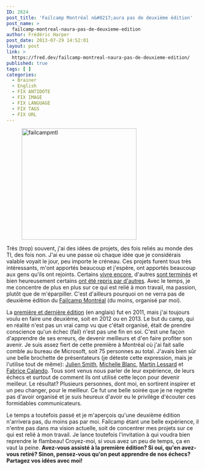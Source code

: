 ```yaml
---
ID: 2824
post_title: 'Failcamp Montréal n&#8217;aura pas de deuxième édition'
post_name: >
  failcamp-montreal-naura-pas-de-deuxieme-edition
author: Frédéric Harper
post_date: 2013-07-29 14:52:01
layout: post
link: >
  https://fred.dev/failcamp-montreal-naura-pas-de-deuxieme-edition/
published: true
tags: [ ]
categories:
  - Brainer
  - English
  - FIX ANTIDOTE
  - FIX IMAGE
  - FIX LANGUAGE
  - FIX TAGS
  - FIX URL
---
```

<figure><img alt="failcampmtl" src="http://fred.dev/wp-content/uploads/2013/07/failcampmtl.png" width="300" height="291"/></figure><p>Très (trop) souvent, j'ai des idées de projets, des fois reliés au monde des TI, des fois non. J'ai eu une passe où chaque idée que je considérais valable voyait le jour, peu importe le créneau. Ces projets furent tous très intéressants, m'ont apportés beaucoup et j'espère, ont apportés beaucoup aux gens qu'ils ont rejoints. Certains <a title="We are Geek, une idée qui devient projet" href="https://fred.dev/we-are-geek-une-idee-qui-devient-projet/">vivre encore</a>, d'autres <a title="Portrait de blogueurs se termine ici" href="https://fred.dev/portrait-de-blogueurs-se-termine-ici/">sont terminés</a> et bien heureusement certains <a title="Le Festival Geek est de retour" href="https://fred.dev/le-festival-geek-est-de-retour/">ont été repris par d'autres</a>. Avec le temps, je me concentre de plus en plus sur ce qui est relié à mon travail, ma passion, plutôt que de m'éparpiller. C'est d'ailleurs pourquoi on ne verra pas de deuxième édition du <a href="https://failcampmtl.org/fr/" target="_blank" rel="noopener noreferrer">Failcamp Montréal</a> (du moins, organisé par moi).</p><p>La <a title="Learning from failure at FailCamp Montreal" href="https://fred.dev/learning-from-failure-at-failcamp-montreal/">première et dernière édition</a> (en anglais) fut en 2011, mais j'ai toujours voulu en faire une deuxième, soit en 2012 ou en 2013. Le but du camp, qui en réalité n'est pas un vrai camp vu que c'était organisé, était de prendre conscience qu'un échec (fail) n'est pas une fin en soi. C'est une façon d'apprendre de ses erreurs, de devenir meilleurs et d'en faire profiter son avenir. Je suis assez fiert de cette première à Montréal où j'ai fait salle comble au bureau de Microsoft, soit 75 personnes au total. J'avais bien sûr une belle brochette de présentateurs (je déteste cette expression, mais je l'utilise tout de même): <a href="http://www.inoveryourhead.net/" target="_blank" rel="noopener noreferrer">Julien Smith</a>, <a href="https://www.michelleblanc.com/" target="_blank" rel="noopener noreferrer">Michelle Blanc</a>, <a href="https://zeroseconde.blogspot.ca/" target="_blank" rel="noopener noreferrer">Martin Lessard</a> et <a href="https://fabricecalando.com/" target="_blank" rel="noopener noreferrer">Fabrice Calando</a>. Tous sont venus nous parler de leur expérience, de leurs échecs et surtout de comment ils ont utilisé cette leçon pour devenir meilleur. Le résultat? Plusieurs personnes, dont moi, en sortirent inspirer et un peu changer, pour le meilleur. Ce fut une belle soirée que je ne regrette pas d'avoir organisé et je suis heureux d'avoir eu le privilège d'écouter ces formidables communicateurs.</p><p>Le temps a toutefois passé et je m'aperçois qu'une deuxième édition n'arrivera pas, du moins pas par moi. Failcamp étant une belle expérience, il n'entre pas dans ma vision actuelle, soit de concentrer mes projets sur ce qui est relié à mon travail. Je lance toutefois l'invitation à qui voudra bien reprendre le flambeau! Croyez-moi, si vous avez un peu de temps, ça en vaut la peine. <strong>Avez-vous assisté à la première édition? Si oui, qu'en avez-vous retiré? Sinon, pensez-vous qu'on peut apprendre de nos échecs? Partagez vos idées avec moi!</strong></p> 